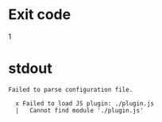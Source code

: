 # Exit code
1

# stdout
```
Failed to parse configuration file.

  x Failed to load JS plugin: ./plugin.js
  |   Cannot find module './plugin.js'
```
